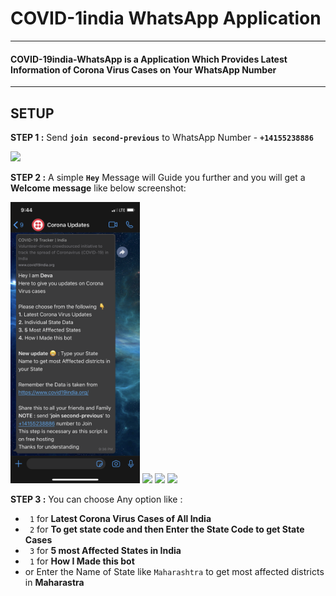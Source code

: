 # COVID-1india WhatsApp Application
***
#### COVID-19india-WhatsApp is a Application Which Provides Latest Information of Corona Virus Cases on Your WhatsApp Number
***
## SETUP

**STEP 1 :** Send **```join second-previous```** to WhatsApp Number - **``` +14155238886 ```**

<img src="images/join%20second-previous.PNG" height=450>


**STEP 2 :** A simple **```Hey```** Message will Guide you further and you will get a **Welcome message** like below screenshot:

<img src="images/welcome%20message.PNG" height=450> <img src="images/allindiacases.PNG" height=450> <img src="images/most%20affceted%20states.PNG" height=450> <img src="images/getdistrictfromstate.PNG" height=450>

**STEP 3 :** You can choose Any option like :
* ``` 1``` for **Latest Corona Virus Cases of All India**
* ``` 2``` for **To get state code and then Enter the State Code to get State Cases**
* ``` 3``` for **5 most Affected States in India**
* ``` 1``` for **How I Made this bot**
* or Enter the Name of State like ```Maharashtra``` to get most affected districts in **Maharastra**
